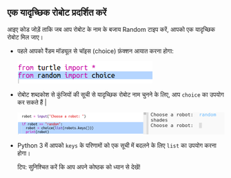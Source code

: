## एक यादृच्छिक रोबोट प्रदर्शित करें

आइए कोड जोड़ें ताकि जब आप रोबोट के नाम के बजाय Random टाइप करें, आपको एक यादृच्छिक रोबोट मिल जाए।

+ पहले आपको रैंडम मॉड्यूल से चॉइस (choice) फ़ंक्शन आयात करना होगा:
    
    ![स्क्रीनशॉट](images/robotrumps-random.png)

+ रोबोट शब्दकोश से कुंजियों की सूची से यादृच्छिक रोबोट नाम चुनने के लिए, आप `choice` का उपयोग कर सकते हैं |
    
    ![स्क्रीनशॉट](images/robotrumps-choice.png)

+ Python 3 में आपको `keys` के परिणामों को एक सूची में बदलने के लिए `list` का उपयोग करना होगा।
    
    टिप: सुनिश्चित करें कि आप अपने कोष्ठक को ध्यान से देखें!